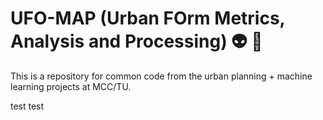 # UFO-MAP (Urban FOrm Metrics, Analysis and Processing) :alien:  :city_sunset:

This is a repository for common code from the urban planning + machine learning projects at MCC/TU. 

test test


